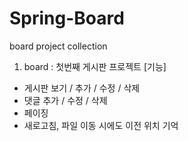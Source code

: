 # Spring-Board
board project collection

1. board : 첫번째 게시판 프로젝트
[기능]
- 게시판 보기 / 추가 / 수정 / 삭제
- 댓글 추가 / 수정 / 삭제
- 페이징
- 새로고침, 파일 이동 시에도 이전 위치 기억
